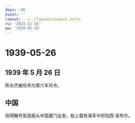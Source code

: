 ```yaml
---
days: -98
event: ''
layout: ../../layouts/Layout.astro
ru: '2021-11-18'
ww: '1939-05-26'
---
```


# 1939-05-26

## 1939 年 5 月 26 日

陈长杰被任命为第六军司令。

## 中国

伯明翰号驱逐舰从中国厦门出发，船上载有海军中将珀西·诺布尔。